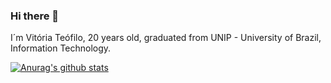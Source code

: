 ### Hi there 👋
I´m Vitória Teófilo, 20 years old, graduated from UNIP - University of Brazil, Information Technology.

[![Anurag's github stats](https://github-readme-stats.vercel.app/api?username=vi-teofilo)](https://github.com/anuraghazra/github-readme-stats)

<!--
**vi-teofilo/vi-teofilo** is a ✨ _special_ ✨ repository because its `README.md` (this file) appears on your GitHub profile.

Here are some ideas to get you started:

- 🔭 I’m currently working on ...
- 🌱 I’m currently learning ...
- 👯 I’m looking to collaborate on ...
- 🤔 I’m looking for help with ...
- 💬 Ask me about ...
- 📫 How to reach me: ...
- 😄 Pronouns: ...
- ⚡ Fun fact: ...
-->
